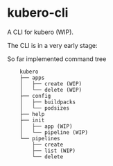 # kubero-cli
A CLI for kubero (WIP).

The CLI is in a very early stage:

So far implemented command tree

```
    kubero
    ├── apps
    │   ├── create (WIP)
    │   └── delete (WIP)
    ├── config
    │   ├── buildpacks
    │   └── podsizes
    ├── help
    ├── init
    │   ├── app (WIP)
    │   └── pipeline (WIP)
    └── pipelines
        ├── create
        ├── list (WIP)
        └── delete
```